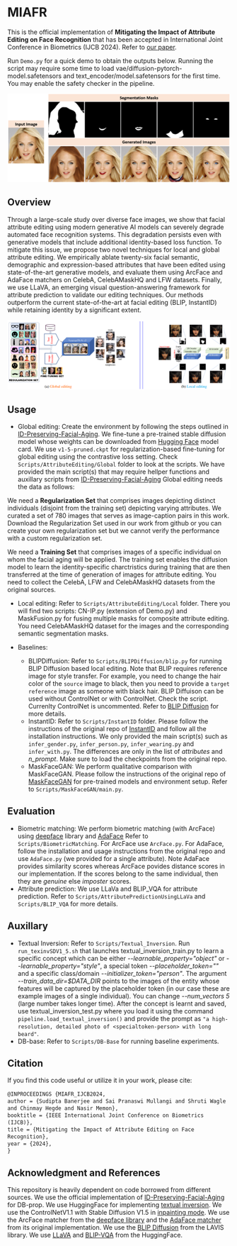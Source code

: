 # MIAFR
This is the official implementation of **Mitigating the Impact of Attribute Editing on Face Recognition** that has been accepted in International Joint Conference in Biometrics (IJCB 2024). Refer to [our paper](https://arxiv.org/html/2403.08092v1).

Run `Demo.py` for a quick demo to obtain the outputs below. Running the script may require some time to load vae/diffusion-pytorch-model.safetensors and text_encoder/model.safetensors for the first time. You may enable the safety checker in the pipeline.

![alt text](GithubDemo.PNG)

## Overview
Through a large-scale study over diverse face images, we show that facial attribute editing using modern generative AI models can severely degrade automated face recognition systems. This degradation persists even with generative models that include additional identity-based loss function. To mitigate this issue, we propose two novel techniques for local and global attribute editing. We empirically ablate twenty-six facial semantic, demographic and expression-based attributes that have been edited using state-of-the-art generative models, and evaluate them using ArcFace and AdaFace matchers on CelebA, CelebAMaskHQ and LFW datasets. Finally, we use LLaVA, an emerging visual question-answering framework for attribute prediction to validate our editing techniques. Our methods outperform the current state-of-the-art at facial editing (BLIP, InstantID) while retaining identity by a significant extent.

![alt text](IJCB2024_Overview.PNG)

## Usage
- Global editing: Create the environment by following the steps outlined in [ID-Preserving-Facial-Aging](https://github.com/sudban3089/ID-Preserving-Facial-Aging). We fine-tune a pre-trained stable diffusion model whose weights can be downloaded from [Hugging Face](https://huggingface.co/CompVis) model card. We use `v1-5-pruned.ckpt` for regularization-based fine-tuning for global editing using the contrastive loss setting. Check `Scripts/AttributeEditing/Global` folder to look at the scripts. We have provided the main script(s) that may require hellper functions and auxillary scripts from [ID-Preserving-Facial-Aging](https://github.com/sudban3089/ID-Preserving-Facial-Aging) Global editing needs the data as follows:

We need a **Regularization Set** that comprises images depicting distinct individuals (disjoint from the training set) depicting varying attributes. We curated a set of 780 images that serves as image-caption pairs in this work. Download the Regularization Set used in our work from github or you can create your own regularization set but we cannot verify the performance with a custom regularization set. 

We need a **Training Set** that comprises images of a specific individual on whom the facial aging will be applied. The training set enables the diffusion model to learn the identity-specific charctristics during training that are then transferred at the time of generation of images for attribute editing. You need to collect the CelebA, LFW and CelebAMaskHQ datasets from the original sources.

- Local editing: Refer to `Scripts/AttributeEditing/Local` folder. There you will find two scripts: CN-IP.py (extension of Demo.py) and MaskFusion.py for fusing multiple masks for composite attribute editing. You need CelebAMaskHQ dataset for the images and the corresponding semantic segmentation masks.

- Baselines:
  - BLIPDiffusion: Refer to `Scripts/BLIPDiffusion/blip.py` for running BLIP Diffusion based local editing. Note that BLIP requires reference image for style transfer. For example, you need to change the hair color of the `source` image to black, then you need to provide a `target reference` image as someone with black hair. BLIP Diffuison can be used without ControlNet or with ControlNet. Check the script. Currenlty ControlNet is uncommented. Refer to [BLIP Diffusion](https://github.com/salesforce/LAVIS/tree/main/projects/blip-diffusion) for more details.
  - InstantID: Refer to `Scripts/InstantID` folder. Please follow the instructions of the original repo of [InstantID](https://github.com/InstantID/InstantID) and follow all the installation instructions. We only provided the main script(s) such as `infer_gender.py`, `infer_person.py`, `infer_wearing.py` and `infer_with.py`. The differences are only in the list of *attributes* and *n_prompt*. Make sure to load the checkpoints from the original repo.
  - MaskFaceGAN: We perform qualitative comparison with MaskFaceGAN. Please follow the instructions of the original repo of [MaskFaceGAN](https://github.com/MartinPernus/MaskFaceGAN) for pre-trained models and environment setup. Refer to `Scripts/MaskFaceGAN/main.py`.


## Evaluation

- Biometric matching: We perform biometric matching (with ArcFace) using [deepface](https://github.com/serengil/deepface) library and [AdaFace](https://github.com/mk-minchul/AdaFace) Refer to `Scripts/BiometricMatching`. For ArcFace use `ArcFace.py`. For AdaFace, follow the installation and usage instructions from the original repo and use `AdaFace.py` (we provided for a single attribute). Note AdaFace provides similarity scores whereas ArcFace povides distance scores in our implementation. If the scores belong to the same individual, then they are *genuine* else *imposter* scores. 
- Attribute prediction: We use LLaVa and BLIP_VQA for attribute prediction. Refer to `Scripts/AttributePredictionUsingLLaVa` and `Scripts/BLIP_VQA` for more details.

## Auxillary 

- Textual Inversion: Refer to `Scripts/Textual_Inversion`. Run `run_texinvSDV1_5.sh` that launches textual_inversion_train.py to learn a specific concept which can be either *--learnable_property="object"* or *--learnable_property="style"*, a special token *--placeholder_token="<specialtoken-person>"* and a specific class/domain *--initializer_token="person"*. The argument *--train_data_dir=$DATA_DIR* points to the images of the entity whose features will be captured by the placeholder token (in our case these are example images of a single individual). You can change *--num_vectors 5* (large number takes longer time). After the concept is learnt and saved, use textual_inversion_test.py where you load it using the command `pipeline.load_textual_inversion()` and provide the prompt as `"a high-resolution, detailed photo of <specialtoken-person> with long beard"`.
- DB-base: Refer to `Scripts/DB-Base` for running baseline experiments. 

## Citation
If you find this code useful or utilize it in your work, please cite:
```
@INPROCEEDINGS {MIAFR_IJCB2024,
author = {Sudipta Banerjee and Sai Pranaswi Mullangi and Shruti Wagle and Chinmay Hegde and Nasir Memon},
booktitle = {IEEE International Joint Conference on Biometrics (IJCB)},
title = {Mitigating the Impact of Attribute Editing on Face Recognition},
year = {2024},
}
```

## Acknowledgment and References
This repository is heavily dependent on code borrowed from different sources. 
 We use the official implementation of [ID-Preserving-Facial-Aging](https://github.com/sudban3089/ID-Preserving-Facial-Aging) for DB-prop. We use HuggingFace for implementing [textual inversion](https://huggingface.co/docs/diffusers/en/using-diffusers/textual_inversion_inference). We use the ControlNetV1.1 with Stable Diffusion V1.5 in [inpainting mode](https://huggingface.co/lllyasviel/control_v11p_sd15_inpaint). We use the ArcFace matcher from the [deepface library](https://github.com/serengil/deepface) and the [AdaFace matcher](https://github.com/mk-minchul/AdaFace) from its original implementation. We use the [BLIP Diffusion](https://github.com/salesforce/LAVIS/tree/main/projects/blip-diffusion) from the LAVIS library. We use [LLaVA](https://huggingface.co/docs/transformers/main/en/model_doc/llava) and [BLIP-VQA](https://huggingface.co/Salesforce/blip-vqa-base) from the HuggingFace.



